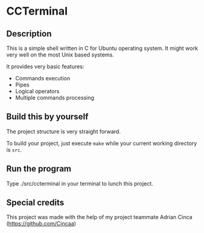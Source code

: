 # CCTerminal

## Description

This is a simple shell written in C for Ubuntu operating system. It might work very well on the most Unix based systems.

It provides very basic features:

- Commands execution
- Pipes
- Logical operators
- Multiple commands processing 

## Build this by yourself

The project structure is very straight forward.

To build your project, just execute `make` while your current working directory is `src`.

## Run the program

Type ./src/ccterminal in your terminal to lunch this project.

## Special credits

This project was made with the help of my project teammate Adrian Cinca (<https://github.com/Cincaa>)

